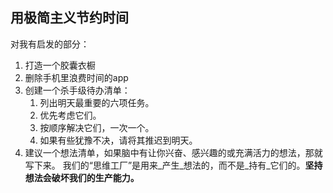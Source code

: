 
## 用极简主义节约时间
对我有启发的部分：
1. 打造一个胶囊衣橱
2. 删除手机里浪费时间的app
3. 创建一个杀手级待办清单：
	1. 列出明天最重要的六项任务。
	2. 优先考虑它们。
	3. 按顺序解决它们，一次一个。
	4. 如果有些犹豫不决，请将其推迟到明天。
4. 建议一个想法清单，如果脑中有让你兴奋、感兴趣的或充满活力的想法，那就写下来。
	我们的“思维工厂”是用来_产生_想法的，而不是_持有_它们的。**坚持想法会破坏我们的生产能力。**



